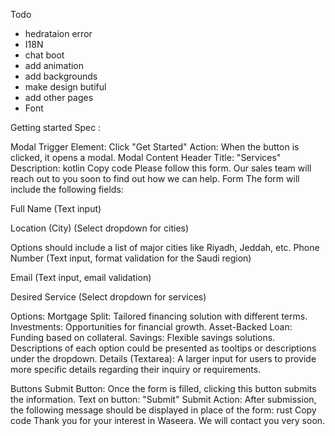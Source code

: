 Todo

- hedrataion error
- I18N
- chat boot
- add animation
- add backgrounds
- make design butiful
- add other pages
- Font

Getting started Spec :

Modal Trigger
Element: Click "Get Started"
Action: When the button is clicked, it opens a modal.
Modal Content
Header
Title: "Services"
Description:
kotlin
Copy code
Please follow this form. Our sales team will reach out to you soon to find out how we can help.
Form
The form will include the following fields:

Full Name (Text input)

Location (City) (Select dropdown for cities)

Options should include a list of major cities like Riyadh, Jeddah, etc.
Phone Number (Text input, format validation for the Saudi region)

Email (Text input, email validation)

Desired Service (Select dropdown for services)

Options:
Mortgage Split: Tailored financing solution with different terms.
Investments: Opportunities for financial growth.
Asset-Backed Loan: Funding based on collateral.
Savings: Flexible savings solutions.
Descriptions of each option could be presented as tooltips or descriptions under the dropdown.
Details (Textarea): A larger input for users to provide more specific details regarding their inquiry or requirements.

Buttons
Submit Button: Once the form is filled, clicking this button submits the information.
Text on button: "Submit"
Submit Action: After submission, the following message should be displayed in place of the form:
rust
Copy code
Thank you for your interest in Waseera. We will contact you very soon.
